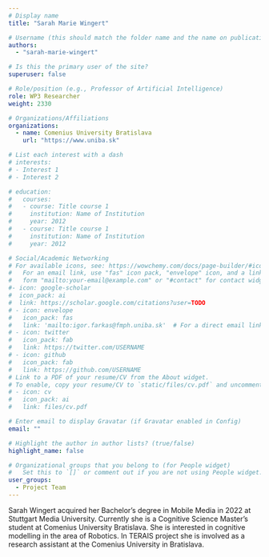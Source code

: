 ```yaml
---
# Display name
title: "Sarah Marie Wingert"

# Username (this should match the folder name and the name on publications)
authors:
  - "sarah-marie-wingert"

# Is this the primary user of the site?
superuser: false

# Role/position (e.g., Professor of Artificial Intelligence)
role: WP3 Researcher
weight: 2330

# Organizations/Affiliations
organizations:
  - name: Comenius University Bratislava
    url: "https://www.uniba.sk"

# List each interest with a dash
# interests:
# - Interest 1
# - Interest 2

# education:
#   courses:
#   - course: Title course 1
#     institution: Name of Institution
#     year: 2012
#   - course: Title course 1
#     institution: Name of Institution
#     year: 2012

# Social/Academic Networking
# For available icons, see: https://wowchemy.com/docs/page-builder/#icons
#   For an email link, use "fas" icon pack, "envelope" icon, and a link in the
#   form "mailto:your-email@example.com" or "#contact" for contact widget.
#- icon: google-scholar
#  icon_pack: ai
#  link: https://scholar.google.com/citations?user=TODO
# - icon: envelope
#   icon_pack: fas
#   link: 'mailto:igor.farkas@fmph.uniba.sk'  # For a direct email link, use "mailto:test@example.org".
# - icon: twitter
#   icon_pack: fab
#   link: https://twitter.com/USERNAME
# - icon: github
#   icon_pack: fab
#   link: https://github.com/USERNAME
# Link to a PDF of your resume/CV from the About widget.
# To enable, copy your resume/CV to `static/files/cv.pdf` and uncomment the lines below.
# - icon: cv
#   icon_pack: ai
#   link: files/cv.pdf

# Enter email to display Gravatar (if Gravatar enabled in Config)
email: ""

# Highlight the author in author lists? (true/false)
highlight_name: false

# Organizational groups that you belong to (for People widget)
#   Set this to `[]` or comment out if you are not using People widget.
user_groups:
  - Project Team
---
```


Sarah Wingert acquired her Bachelor’s degree in Mobile Media in 2022 at Stuttgart Media University. Currently she is a
Cognitive Science Master’s student at Comenius University Bratislava. She is interested in cognitive modelling in the
area of Robotics. In TERAIS project she is involved as a research assistant at the Comenius University in Bratislava.
